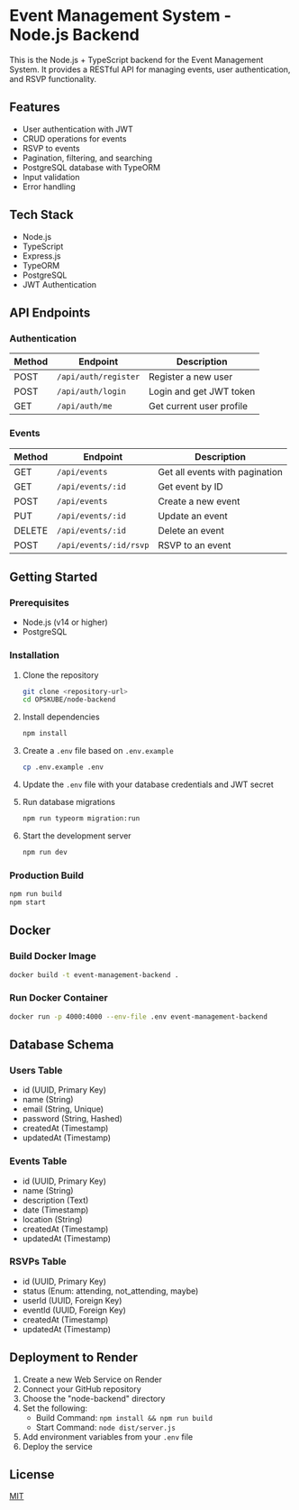 # Event Management System - Node.js Backend

This is the Node.js + TypeScript backend for the Event Management System. It provides a RESTful API for managing events, user authentication, and RSVP functionality.

## Features

- User authentication with JWT
- CRUD operations for events
- RSVP to events
- Pagination, filtering, and searching
- PostgreSQL database with TypeORM
- Input validation
- Error handling

## Tech Stack

- Node.js
- TypeScript
- Express.js
- TypeORM
- PostgreSQL
- JWT Authentication

## API Endpoints

### Authentication

| Method | Endpoint | Description |
|--------|----------|-------------|
| POST | `/api/auth/register` | Register a new user |
| POST | `/api/auth/login` | Login and get JWT token |
| GET | `/api/auth/me` | Get current user profile |

### Events

| Method | Endpoint | Description |
|--------|----------|-------------|
| GET | `/api/events` | Get all events with pagination |
| GET | `/api/events/:id` | Get event by ID |
| POST | `/api/events` | Create a new event |
| PUT | `/api/events/:id` | Update an event |
| DELETE | `/api/events/:id` | Delete an event |
| POST | `/api/events/:id/rsvp` | RSVP to an event |

## Getting Started

### Prerequisites

- Node.js (v14 or higher)
- PostgreSQL

### Installation

1. Clone the repository
   ```bash
   git clone <repository-url>
   cd OPSKUBE/node-backend
   ```

2. Install dependencies
   ```bash
   npm install
   ```

3. Create a `.env` file based on `.env.example`
   ```bash
   cp .env.example .env
   ```

4. Update the `.env` file with your database credentials and JWT secret

5. Run database migrations
   ```bash
   npm run typeorm migration:run
   ```

6. Start the development server
   ```bash
   npm run dev
   ```

### Production Build

```bash
npm run build
npm start
```

## Docker

### Build Docker Image

```bash
docker build -t event-management-backend .
```

### Run Docker Container

```bash
docker run -p 4000:4000 --env-file .env event-management-backend
```

## Database Schema

### Users Table
- id (UUID, Primary Key)
- name (String)
- email (String, Unique)
- password (String, Hashed)
- createdAt (Timestamp)
- updatedAt (Timestamp)

### Events Table
- id (UUID, Primary Key)
- name (String)
- description (Text)
- date (Timestamp)
- location (String)
- createdAt (Timestamp)
- updatedAt (Timestamp)

### RSVPs Table
- id (UUID, Primary Key)
- status (Enum: attending, not_attending, maybe)
- userId (UUID, Foreign Key)
- eventId (UUID, Foreign Key)
- createdAt (Timestamp)
- updatedAt (Timestamp)

## Deployment to Render

1. Create a new Web Service on Render
2. Connect your GitHub repository
3. Choose the "node-backend" directory
4. Set the following:
   - Build Command: `npm install && npm run build`
   - Start Command: `node dist/server.js`
5. Add environment variables from your `.env` file
6. Deploy the service

## License

[MIT](LICENSE)